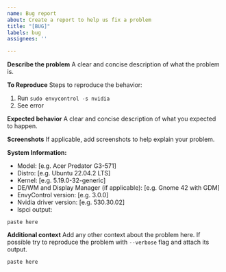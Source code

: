 ```yaml
---
name: Bug report
about: Create a report to help us fix a problem
title: "[BUG]"
labels: bug
assignees: ''

---
```


**Describe the problem**
A clear and concise description of what the problem is.

**To Reproduce**
Steps to reproduce the behavior:
1. Run `sudo envycontrol -s nvidia`
2. See error

**Expected behavior**
A clear and concise description of what you expected to happen.

**Screenshots**
If applicable, add screenshots to help explain your problem.

**System Information:**
 - Model: [e.g. Acer Predator G3-571]
 - Distro: [e.g. Ubuntu 22.04.2 LTS]
 - Kernel: [e.g. 5.19.0-32-generic]
 - DE/WM and Display Manager (if applicable): [e.g. Gnome 42 with GDM]
 - EnvyControl version: [e.g. 3.0.0]
 - Nvidia driver version: [e.g. 530.30.02]
 - lspci output:
```
paste here
```

**Additional context**
Add any other context about the problem here. If possible try to reproduce the problem with `--verbose` flag and attach its output.

```
paste here
```
